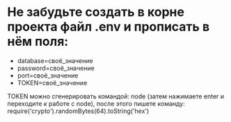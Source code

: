 # Не забудьте создать в корне проекта файл .env и прописать в нём поля:
- database=своё_значение
- password=своё_значение
- port=своё_значение
- TOKEN=своё_значение

TOKEN можно сгенерировать командой: node (затем нажимаете enter и переходите к работе с node), после этого пишете команду: require('crypto').randomBytes(64).toString('hex')
